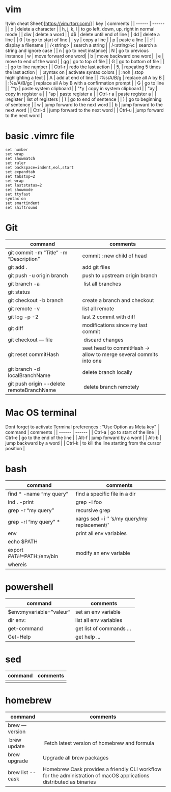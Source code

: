 # vim
!(vim cheat Sheet)[https://vim.rtorr.com/]
| key | comments |
| ------ | ------ |
| x | delete a character |
| h, j, k, l | to go left, down, up, right in normal mode |
| diw | delete a word |
| d$ | delete until end of line |
| dd | delete a line |
| 0 | to go to start of line |
| yy | copy a line |
| p | paste a line |
| :f | display a filename |
| /\<string\> | search a string | 
| /\<string\>\c | search a string and ignore case | 
| n | go to next instance|
| N | go to previous instance 
| w | move forward one word|
| b | move backward one word|  
| e | move to end of the word |
| gg | go to top of file |
| G | go to bottom of file | 
| :<line number> | go to line number | 
| Ctrl-r | redo the last action |
| 5. | repeating 5 times the last action | 
| :syntax on | activate syntax colors |
| :noh | stop highlighting a text |
| A | add at end of line |
| :%s/A/B/g | replace all A by B |
| :%s/A/B/gc | replace all A by B with a confirmation prompt |
| <line number>G | go to line |
| "*p | paste system clipboard |
| "*y | copy in system clipboard |
| "ay | copy in register a |
| "ap | paste register a |
| Ctrl-r a | paste register a |
| :register | list of registers |
| ) | go to end of sentence |
| ) | go to beginning of sentence |
| w | jump forward to the next word |
| b | jump forward to the next word |
| Ctrl-d | jump forward to the next word |
| Ctrl-u | jump forward to the next word |
  
# basic .vimrc file
```
set number
set wrap
set showmatch
set ruler
set backspace=indent,eol,start
set expandtab
set tabstop=2
set wrap
set laststatus=2
set showmode
set ttyfast
syntax on
set smartindent
set shiftround
```

# Git
| command | comments |
| ------ | ------ |
| git commit -m “Title” -m “Description” | commit : new child of head  |
| git add . | add git files |
| git push -u origin branch | push to upstream origin branch |
| git branch -a | list all branches |
| git status |  |
| git checkout -b branch | create a branch and checkout |
| git remote -v | list all remote |
| git log -p -2 | last 2 commit with diff |
| git diff | modifications since my last commit |
| git checkout — file | discard changes |
| git reset commitHash| seet head to commitHash -> allow to merge several commits into one |
| git branch -d localBranchName | delete branch locally |
| git push origin --delete remoteBranchName | delete branch remotely |

  
# Mac OS terminal
Dont forget to activate Terminal preferences : "Use Option as Meta key"
| command | comments |
| ------ | ------ | 
| Ctrl-a | go to start of the line |
| Ctrl-e | go to the end of the line |
| Alt-f | jump forward by a word |
| Alt-b | jump backward by a word |
| Ctrl-k | to kill the line starting from the cursor position |
  
# bash
| command | comments |
| ------ | ------ |
| find * -name “my query” | find a specific file in a dir  |
| ind . -print | grep -i foo | find a file named foo |
| grep -r “my query”| recursive grep |
| grep -rl “my query” * | xargs sed -i ‘’ ‘s/my query/my replacement/’ | search & replace |
| env | print all env variables |
| echo $PATH |  |
| export $PATH=$PATH:/env/bin | modify an env variable |
| whereis |  |
  
# powershell
| command | comments |
| ------ | ------ |
| $env:myvariable=”valeur” | set an env variable  |
| dir env: | list all env variables  |
| get-command | get list of commands ... |  
| Get-Help |get help ... |  
  
 # sed
| command | comments |
| ------ | ------ |
|  | | 
  

# homebrew
| command | comments |
| ------ | ------ |
| brew —version | |
| brew update | Fetch latest version of homebrew and formula |
| brew upgrade | Upgrade all brew packages |
| brew list --cask | Homebrew Cask provides a friendly CLI workflow for the administration of macOS applications distributed as binaries |
